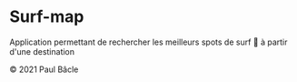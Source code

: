 # Surf-map
Application permettant de rechercher les meilleurs spots de surf 🌊 à partir d'une destination

:copyright: 2021 Paul Bâcle
